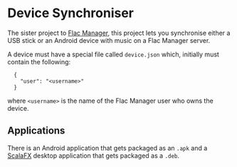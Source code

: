 # Device Synchroniser

The sister project to [Flac Manager](https://github.com/unclealex72/flac-manager), this project
lets you synchronise either a USB stick or an Android device with music on a Flac Manager
server.

A device must have a special file called `device.json` which, initially must contain the following:

```
  {
    "user": "<username>"
  }
```

where `<username>` is the name of the Flac Manager user who owns the device.

## Applications

There is an Android application that gets packaged as an `.apk` and a 
[ScalaFX](http://www.scalafx.org/) desktop application that gets packaged as a `.deb`.